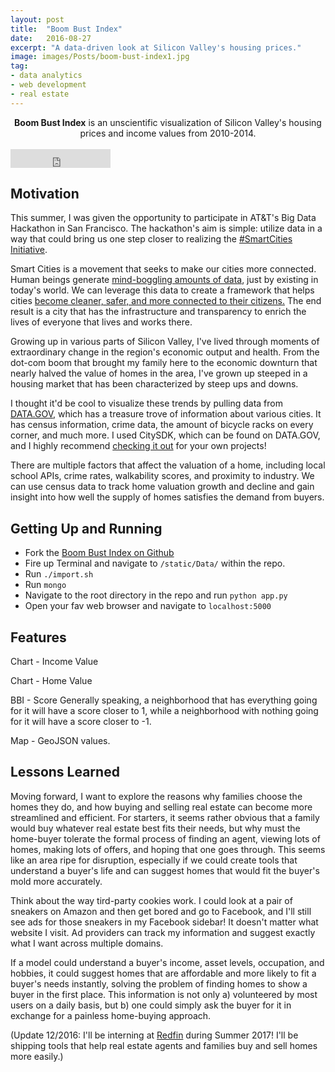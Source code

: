 ```yaml
---
layout: post
title:  "Boom Bust Index"
date:   2016-08-27
excerpt: "A data-driven look at Silicon Valley's housing prices."
image: images/Posts/boom-bust-index1.jpg
tag:
- data analytics
- web development
- real estate
---
```


<center><b>Boom Bust Index</b> is an unscientific visualization of Silicon Valley's housing prices and income values from 2010-2014.</center><br>

<iframe src="https://ghbtns.com/github-btn.html?user=gargium&repo=ATT-Big-Data-Challenge&type=star&count=true&size=large" frameborder="0" scrolling="0" width="160px" height="30px"></iframe>    

## Motivation
This summer, I was given the opportunity to participate in AT&T's Big Data Hackathon in San Francisco. The hackathon's aim is simple: utilize data in a way that could bring us one step closer to realizing the [#SmartCities Initiative](http://about.att.com/sites/internet-of-things/smart_cities). 

Smart Cities is a movement that seeks to make our cities more connected. Human beings generate [mind-boggling amounts of data](http://www.vcloudnews.com/every-day-big-data-statistics-2-5-quintillion-bytes-of-data-created-daily/), just by existing in today's world. We can leverage this data to create a framework that helps cities [become cleaner, safer, and more connected to their citizens.](http://about.att.com/sites/internet-of-things/smart_cities) The end result is a city that has the infrastructure and transparency to enrich the lives of everyone that lives and works there. 

Growing up in various parts of Silicon Valley, I've lived through moments of extraordinary change in the region's economic output and health. From the dot-com boom that brought my family here to the economic downturn that nearly halved the value of homes in the area, I've grown up steeped in a housing market that has been characterized by steep ups and downs. 

I thought it'd be cool to visualize these trends by pulling data from [DATA.GOV](https://www.data.gov), which has a treasure trove of information about various cities. It has census information, crime data, the amount of bicycle racks on every corner, and much  more. I used CitySDK, which can be found on DATA.GOV, and I highly recommend [checking it out](https://uscensusbureau.github.io/citysdk/) for your own projects! 

There are multiple factors that affect the valuation of a home, including local school APIs, crime rates, walkability scores, and proximity to industry. We can use census data to track home valuation growth and decline and gain insight into how well the supply of homes satisfies the demand from buyers. 

## Getting Up and Running
* Fork the [Boom Bust Index on Github](https://github.com/gargium/ATT-Big-Data-Challenge)
* Fire up Terminal and navigate to `/static/Data/` within the repo.
* Run `./import.sh`
* Run `mongo`
* Navigate to the root directory in the repo and run `python app.py`
* Open your fav web browser and navigate to `localhost:5000`

## Features

Chart - Income Value 

Chart - Home Value 

BBI - Score
Generally speaking, a neighborhood that has everything going for it will have a score closer to 1, while a neighborhood with nothing going for it will have a score closer to -1. 

Map - GeoJSON values. 




## Lessons Learned
Moving forward, I want to explore the reasons why families choose the homes they do, and how buying and selling real estate can become more streamlined and efficient. For starters, it seems rather obvious that a family would buy whatever real estate best fits their needs, but why must the home-buyer tolerate the formal process of finding an agent, viewing lots of homes, making lots of offers, and hoping that one goes through. This seems like an area ripe for disruption, especially if we could create tools that understand a buyer's life and can suggest homes that would fit the buyer's mold more accurately. 

Think about the way tird-party cookies work. I could look at a pair of sneakers on Amazon and then get bored and go to Facebook, and I'll still see ads for those sneakers in my Facebook sidebar! It doesn't matter what website I visit. Ad providers can track my information and suggest exactly what I want across multiple domains. 

If a model could understand a buyer's income, asset levels, occupation, and hobbies, it could suggest homes that are affordable and more likely to fit a buyer's needs instantly, solving the problem of finding homes to show a buyer in the first place. This information is not only a) volunteered by most users on a daily basis, but b) one could simply ask the buyer for it in exchange for a painless home-buying approach. 


(Update 12/2016: I'll be interning at [Redfin](https://www.redfin.com) during Summer 2017! I'll be shipping tools that help real estate agents and families buy and sell homes more easily.)

